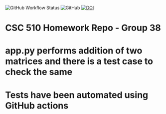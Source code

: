 ![GitHub Workflow Status](https://img.shields.io/github/workflow/status/arnab-95/se-group38-hw/Python%20application) ![GitHub](https://img.shields.io/github/license/arnab-95/se-group38-hw) [![DOI](https://zenodo.org/badge/528539896.svg)](https://zenodo.org/badge/latestdoi/528539896)



# CSC 510 Homework Repo - Group 38
# app.py performs addition of two matrices and there is a test case to check the same
# Tests have been automated using GitHub actions
